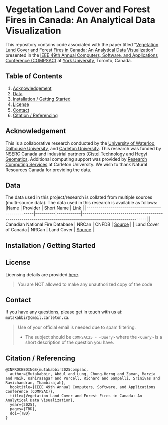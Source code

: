 # Vegetation Land Cover and Forest Fires in Canada: An Analytical Data Visualization

This repository contains code associated with the paper titled "[Vegetation Land Cover and Forest Fires in Canada: An Analytical Data Visualization]()" presented in the [IEEE 49th Annual Computers, Software, and Applications Conference (COMPSAC)](https://ieeecompsac.computer.org/2025/) at [York University](https://www.yorku.ca/), Toronto, Canada.

## Table of Contents
1. [Acknowledgement](https://github.com/Forest-Fire-Research/vegetation-land-cover-canada/blob/main/README.md#acknowledgement)  
2. [Data](https://github.com/Forest-Fire-Research/vegetation-land-cover-canada/blob/main/README.md#license)
3. [Installation / Getting Started](https://github.com/Forest-Fire-Research/vegetation-land-cover-canada/blob/main/README.md#license)
4. [License](https://github.com/Forest-Fire-Research/vegetation-land-cover-canada/edit/blob/README.md#license)
5. [Contact](https://github.com/Forest-Fire-Research/vegetation-land-cover-canada/edit/blob/README.md#contact)
6. [Citation / Referencing](https://github.com/Forest-Fire-Research/vegetation-land-cover-canada/blob/main/README.md#citation--referencing)

## Acknowledgement
This is a collaborative research conducted by the [University of Waterloo](https://uwaterloo.ca/), [Dalhousie University](https://www.dal.ca/), and [Carleton University](https://carleton.ca/).
This research was funded by NSERC Canada and industrial partners ([Cistel Technology](https://cistel.com/) and [Hegyi Geomatics](https://hegyigeomatics.com/).
Additional computing support was provided by [Research Computing Services](https://carleton.ca/rcs/) at Carleton University.
We wish to thank Natural Resources Canada for providing the data.

## Data
The data used in this project/research is collated from multiple sources (multi-source data).
The data used in this research is available as follows:
|Name                                               | Provider | Short Name | Link                                                                                                         |
|---------------------------------------------------|----------|------------|--------------------------------------------------------------------------------------------------------------|
| Canadian National Fire Database                   | NRCan    | CNFDB      | [Source](http://cwfis.cfs.nrcan.gc.ca/datamart)                                                              |
| Land Cover of Canada                              | NRCan    | Land Cover | [Source](https://open.canada.ca/data/en/dataset/11990a35-912e-4002-b197-d57dd88836d7)                        |


## Installation / Getting Started


## License
Licensing details are provided [here](LICENSE).
> You are NOT allowed to make any unauthorized copy of the code


## Contact
If you have any questions, please get in touch with us at: `mutakabbir@cmail.carleton.ca`.
> Use of your official email is needed due to spam filtering.
> * The subject should be `COMPSAC25 - <Query>` where the `<Query>` is a short description of the question you have.

## Citation / Referencing
```
@INPROCEEDINGS{mutakabbir2025compsac,
  author={Mutakabbir, Abdul and Lung, Chung-Horng and Zaman, Marzia and Naik, Kshirasagar and Purcell, Richard and Sampalli, Srinivas and Ravichandran, Thambirajah},
  booktitle={IEEE 49th Annual Computers, Software, and Applications Conference (COMPSAC)}, 
  title={Vegetation Land Cover and Forest Fires in Canada: An Analytical Data Visualization}, 
  year={2025},
  pages={TBD},
  doi={TBD}
}
```
